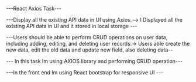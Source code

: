 ---React Axios Task---

---Display all the existing API data in UI using Axios.--> I Displayed all the existing API data in UI and it stored in local storage ---

---Users should be able to perform CRUD operations on user data, including adding, editing, and deleting user records.-> Users able create the new data, edit the old data and update new field, also deleting data--

--- In this task Im  using AXIOS library and performing CRUD operation---

---In the front end Im using React bootstrap for responsive UI ---
